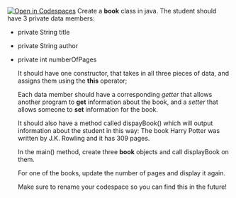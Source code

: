 [![Open in Codespaces](https://classroom.github.com/assets/launch-codespace-2972f46106e565e64193e422d61a12cf1da4916b45550586e14ef0a7c637dd04.svg)](https://classroom.github.com/open-in-codespaces?assignment_repo_id=20282874)
Create a **book** class in java. 
The student should have 3  private data members:
* private String title
* private String author
* private int numberOfPages

  It should have one constructor, that takes in all three pieces of data, and assigns them using the **this** operator;

  Each data member should have a corresponding *getter* that allows another program to **get** information about the book, and a *setter* that allows someone to **set**  information for the book.

  It should also have a method called dispayBook() which will output information about the student in this way:
  The book Harry Potter was written by J.K. Rowling and it has 309 pages.

  In the main() method, create three **book** objects and call displayBook on them.

  For one of the books, update the number of pages and display it again.


  Make sure to rename your codespace so you can find this in the future!
  
